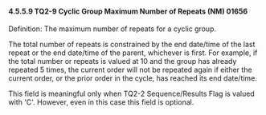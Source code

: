 #### 4.5.5.9 TQ2-9 Cyclic Group Maximum Number of Repeats (NM) 01656

Definition: The maximum number of repeats for a cyclic group.

The total number of repeats is constrained by the end date/time of the last repeat or the end date/time of the parent, whichever is first. For example, if the total number or repeats is valued at 10 and the group has already repeated 5 times, the current order will not be repeated again if either the current order, or the prior order in the cycle, has reached its end date/time.

This field is meaningful only when TQ2-2 Sequence/Results Flag is valued with 'C'. However, even in this case this field is optional.

